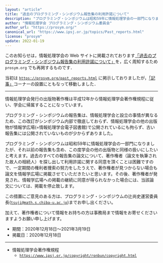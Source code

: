 ```yaml
---
layout: "article"
title: "過去のプログラミング・シンポジウム報告集の利用許諾について"
description: "プログラミング・シンポジウムは昭和59年に情報処理学会の一部門になりましたが、それ以前の報告集も含め、この度学会の他の出版物と同様の扱いにしたいと考えます。過去のすべての報告集の論文について、著作権者（論文を執筆された故人の相続人）を探し出して利用許諾に関する同意を頂くことは困難ですので、一定期間の権利者捜索の努力をしたうえで、著作権者が見つからない場合も論文を情報学広場に掲載させていただきたいと思います。その後、著作権者が発見され、情報学広場への掲載の継続に同意が得られなかった場合には、当該論文については、掲載を停止致します。"
author: "情報処理学会 プログラミング・シンポジウム委員会"
author_url: "https://prosym.org/"
canonical_url: "https://www.ipsj.or.jp/topics/Past_reports.html"
license: "prosym"
update: 2022-01-19
---
```


このお知らせは，情報処理学会の Web サイトに掲載されております[「過去のプログラミング・シンポジウム報告集の利用許諾について」](https://www.ipsj.or.jp/topics/Past_reports.html)を，広く周知するため <code class="url">prosym.org</code> でも再掲するものです．

当初は [<code class="url">https://prosym.org/past_reports.html</code>](https://prosym.org/past_reports.html) に掲示しておりましたが，[「記事」](/articles/)コーナーの設置にともなって移動しました．

----

情報処理学会発行の出版物著作権は平成12年から情報処理学会著作権規程に従い、学会に帰属することになっています。

プログラミング・シンポジウムの報告集は、情報処理学会と設立の事情が異なるため、この改訂がシンポジウム内部で徹底しておらず、情報処理学会の他の出版物が情報学広場(=情報処理学会電子図書館)で公開されているにも拘らず、古い報告集には公開されていないものが少からずありました。

プログラミング・シンポジウムは昭和59年に情報処理学会の一部門になりましたが、それ以前の報告集も含め、この度学会の他の出版物と同様の扱いにしたいと考えます。過去のすべての報告集の論文について、著作権者（論文を執筆された故人の相続人）を探し出して利用許諾に関する同意を頂くことは困難ですので、一定期間の権利者捜索の努力をしたうえで、著作権者が見つからない場合も論文を情報学広場に掲載させていただきたいと思います。その後、著作権者が発見され、情報学広場への掲載の継続に同意が得られなかった場合には、当該論文については、掲載を停止致します。

この措置にご意見のある方は、プログラミング・シンポジウムの辻尚史運営委員長([<code class="url">tsuji@math.s.chiba-u.ac.jp</code>](mailto:tsuji@math.s.chiba-u.ac.jp))までお申し出ください。

加えて、著作権者について情報をお持ちの方は事務局まで情報をお寄せくださいますようお願い申し上げます。

* 期間：2020年12月18日～2021年3月19日
* 掲載日：2020年12月18日

----

* 情報処理学会著作権規程
  * [<code class="url">https://www.ipsj.or.jp/copyright/ronbun/copyright.html</code>](https://www.ipsj.or.jp/copyright/ronbun/copyright.html)
